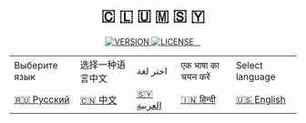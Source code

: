 <div id="logo" align="center">
    <h1>🇨 🇱 🇺 🇲 🇸 🇾</h1> 
    
</div>
<div align="center">
    <p>
        <a href="https://github.com/mrutsy/CLUMSY/blob/stable/LICENSE">
          <img src="https://img.shields.io/badge/version-0.0.1 ALPHA-black.svg?style=plastic&logo="  alt="VERSION"/>
        </a>
        <a href="https://github.com/mrutsy/CLUMSY/blob/stable/LICENSE">
          <img src="https://img.shields.io/badge/license-MIT-white.svg?style=plastic&logo="  alt="LICENSE"/>
        </a>
        <a href="https://www.python.org/">
            <img src="https://img.shields.io/badge/built%20with-Python3-yellow.svg?style=plastic&logo=python"  alt=""/>
        </a>
        <a href="https://t.me/mrutsy">
            <img src="https://img.shields.io/discord/510385886869979136.svg?style=plastic&logo=telegram" alt="">
        </a>
        <a href="https://vk.com/mrutsy">
            <img src="https://img.shields.io/discord/510385886869979136.svg?style=plastic&logo=vk" alt="">
        </a>
    </p>
</div>
<div align="center" style="border-radius: 10px;">
    <table>
        <tbody>
            <tr>
                <td>Выберите язык</td>
                <td>选择一种语言中文</td>
                <td>اختر لغة</td>
                <td>एक भाषा का चयन करें </td>
                <td>Select language</td>
            </tr>
            <tr>
                <td>
                    <a href="#ru">🇷🇺 Русский</a>
                </td>
                <td>
                    <a href="#cn">🇨🇳 中文</a> 
                </td>
                <td>
                    <a href="#sy">🇸🇾 العربية</a>
                </td>
                <td>
                    <a href="#in">🇮🇳 हिन्दी</a>
                </td>
                <td>
                    <a href="#en">🇺🇸 English</a>
                </td>
            </tr>
        </tbody>
    </table>
</div>






[//]: # (<body style="margin: auto">)

[//]: # (  <header>)

[//]: # (  </header>)

[//]: # (</body>)

[//]: # ()
[//]: # (<p align="center">)

[//]: # (    <h1 align="center" style="">🇨​​​​​ 🇱​​​​​ 🇺​​​​​ 🇲​​​​​ 🇸​​​​​ 🇾​​​​​</h1>)

[//]: # (    )
[//]: # (<p align="center">)

[//]: # (        <br>Deploy the <b>WEB server</b> with one toe.)

[//]: # (        <br> Deploy <b>NGINX</b>, <b>APACHE</b>, <b>PHP</b>, <b>MYSQL</b>, <b>CERTBOT</b> in docker containers or directly into the system.)

[//]: # (        <br><br> V: <b>0.0.1 ALPHA</b>)

[//]: # (    <p>)

[//]: # (</p>)

[//]: # ()
[//]: # (---)

[//]: # (<table align="center">)

[//]: # (  <tbody>)

[//]: # (    <tr>)

[//]: # (      <td>Выберите язык</td>)

[//]: # (      <td>选择一种语言</td>)

[//]: # (      <td>اختر لغة</td>)

[//]: # (      <td>एक भाषा का चयन करें </td>)

[//]: # (      <td>Select language</td>)

[//]: # (    </tr>)

[//]: # (    <tr>)

[//]: # (      <td>)

[//]: # (        <a href="#ru">🇷🇺 Русский</a>)

[//]: # (      </td>)

[//]: # (      <td>)

[//]: # (        <a href="#cn">🇨🇳 中文</a>)

[//]: # (      </td>)

[//]: # (      <td>)

[//]: # (        <a href="#sy">🇸🇾 العربية</a>)

[//]: # (      </td>)

[//]: # (      <td>)

[//]: # (        <a href="#in">🇮🇳 हिन्दी</a>)

[//]: # (      </td>)

[//]: # (      <td>)

[//]: # (        <a href="#en">🇺🇸 English</a>)

[//]: # (      </td>)

[//]: # (    </tr>)

[//]: # (  </tbody>)

[//]: # (</table>)

[//]: # ()
[//]: # ([//]: # &#40;```&#41;)
[//]: # ()
[//]: # ([//]: # &#40;SUPPORT:&#41;)
[//]: # ()
[//]: # ([//]: # &#40;    _ Linux&#41;)
[//]: # ()
[//]: # ([//]: # &#40;        Fedora&#41;)
[//]: # ()
[//]: # ([//]: # &#40;    _ Windows&#41;)
[//]: # ()
[//]: # ([//]: # &#40;        7, 8, 10&#41;)
[//]: # ()
[//]: # ([//]: # &#40;    _ Android&#41;)
[//]: # ()
[//]: # ([//]: # &#40;        6, 7, 8, 9, 10, 11, 12&#41;)
[//]: # ()
[//]: # ([//]: # &#40;```&#41;)
[//]: # ()
[//]: # ([//]: # &#40;```&#41;)
[//]: # ()
[//]: # ([//]: # &#40;CHANGELOG:&#41;)
[//]: # ()
[//]: # ([//]: # &#40;    1. Add: Apache&#41;)
[//]: # ()
[//]: # ([//]: # &#40;    2. Destroy: Serv.txt&#41;)
[//]: # ()
[//]: # ([//]: # &#40;```&#41;)
[//]: # ()
[//]: # (___)

[//]: # ()
[//]: # (## <a name="ru">Разверни WEB - сервер одним пальцем ноги.</a>)

[//]: # ()
[//]: # (Данный проект позволяет быстро и элегантно развернуть WEB - сервер, загрузить сайты и установить SSL сертификат.)

[//]: # ()
[//]: # (### Оглавление)

[//]: # (- [Установка]&#40;#ru_install&#41;)

[//]: # (  - [Linux]&#40;#ru_install_linux&#41;)

[//]: # (  - [Windows]&#40;#ru_install_windows&#41;)

[//]: # (  - [Android]&#40;#ru_install_android&#41;)

[//]: # (---)

[//]: # ()
[//]: # (- Создать новый проект <br>)

[//]: # (```sh run.sh -new &#40;имя проекта&#41; -host &#40;адрес&#41; -port &#40;порт&#41;```)

[//]: # ()
[//]: # (- new "Имя проекта" | Создать новый проект <br>)

[//]: # (- run "Имя проекта" | Запустить проект)

[//]: # ()
[//]: # ()
[//]: # ()
[//]: # ()
[//]: # ()
[//]: # ()
[//]: # ()
[//]: # ()
[//]: # (<p id="1">TEST</p>)